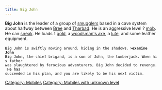 ```yaml
---
title: Big John
---
```


**Big John** is the leader of a group of
[smugglers](smuggler "wikilink") based in a cave system about halfway
between [Bree](Bree "wikilink") and [Tharbad](Tharbad "wikilink"). He is
an aggressive level ? [mob](mob "wikilink"). He can
[sneak](sneak "wikilink"). He loads 1 [gold](gold "wikilink"), a
[woodsman's axe](woodsman's_axe "wikilink"), a [lute](lute "wikilink"),
and some leather equipment.

`Big John is swiftly moving around, hiding in the shadows.`
`>`**`examine John`**
`Big John, the chief brigand, is a son of John, the lumberjack. When his father`
`was slaughtered by ferocious adventurers, Big John decided to revenge. He has`
`succeeded in his plan, and you are likely to be his next victim.`

[Category: Mobiles](Category:_Mobiles "wikilink") [Category: Mobiles
with unknown level](Category:_Mobiles_with_unknown_level "wikilink")